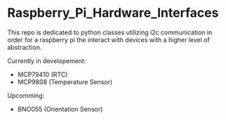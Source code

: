 # Raspberry_Pi_Hardware_Interfaces

This repo is dedicated to python classes utilizing i2c communication in order for a raspberry pi the interact with devices with a higher level of abstraction.

Currently in developement:

- MCP79410 (RTC)
- MCP9808 (Temperature Sensor)

Upcomming:

- BNO055 (Orientation Sensor)
